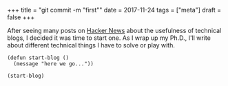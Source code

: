 +++
title = "git commit -m \"first\""
date = 2017-11-24
tags = ["meta"]
draft = false
+++

After seeing many posts on [Hacker
News](<https://news.ycombinator.com>) about the usefulness of
technical blogs, I decided it was time to start one. As I wrap up
my Ph.D., I'll write about different technical things I have to
solve or play with.

```emacs-lisp
(defun start-blog ()
  (message "here we go..."))

(start-blog)
```
